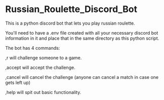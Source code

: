 # Russian_Roulette_Discord_Bot
This is a python discord bot that lets you play russian roulette.

You'll need to have a .env file created with all your necessary discord bot information in it and place that in the same directory as this python script.

The bot has 4 commands:

,r <user>  will challenge someone to a game.
  
,accept    will accept the challenge.

,cancel    will cancel the challenge (anyone can cancel a match in case one gets left up)

,help      will spit out basic functionality.
